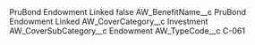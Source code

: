 <?xml version="1.0" encoding="UTF-8"?>
<CustomMetadata xmlns="http://soap.sforce.com/2006/04/metadata" xmlns:xsi="http://www.w3.org/2001/XMLSchema-instance" xmlns:xsd="http://www.w3.org/2001/XMLSchema">
    <label>PruBond Endowment Linked</label>
    <protected>false</protected>
    <values>
        <field>AW_BenefitName__c</field>
        <value xsi:type="xsd:string">PruBond Endowment Linked</value>
    </values>
    <values>
        <field>AW_CoverCategory__c</field>
        <value xsi:type="xsd:string">Investment</value>
    </values>
    <values>
        <field>AW_CoverSubCategory__c</field>
        <value xsi:type="xsd:string">Endowment</value>
    </values>
    <values>
        <field>AW_TypeCode__c</field>
        <value xsi:type="xsd:string">C-061</value>
    </values>
</CustomMetadata>
